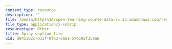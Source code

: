 ```yaml
---
content_type: resource
description: ''
file: /media/https%3A/open-learning-course-data-rc.s3.amazonaws.com/res-6-012-introduction-to-probability-spring-2018/d841302cd31f0fb36a8157b592f35aa6_4QeL1ma_XJ0.srt
file_type: application/x-subrip
resourcetype: Other
title: 3play caption file
uid: d841302c-d31f-0fb3-6a81-57b592f35aa6
---
```

